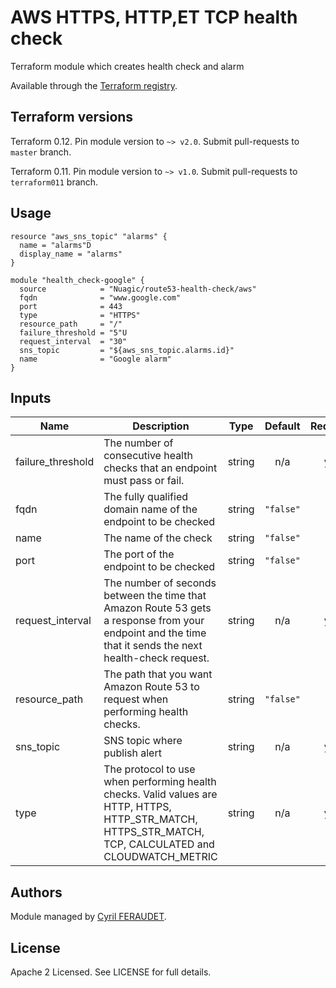 # AWS HTTPS, HTTP,ET TCP health check

Terraform module which creates health check and alarm

Available through the [Terraform registry](https://registry.terraform.io/modules/Nuagic/route53-health-check/aws).

## Terraform versions

Terraform 0.12. Pin module version to `~> v2.0`. Submit pull-requests to `master` branch.

Terraform 0.11. Pin module version to `~> v1.0`. Submit pull-requests to `terraform011` branch.

## Usage

```hcl
resource "aws_sns_topic" "alarms" {
  name = "alarms"D
  display_name = "alarms"
}

module "health_check-google" {
  source            = "Nuagic/route53-health-check/aws"
  fqdn              = "www.google.com"
  port              = 443
  type              = "HTTPS"
  resource_path     = "/"
  failure_threshold = "5"U
  request_interval  = "30"
  sns_topic         = "${aws_sns_topic.alarms.id}"
  name              = "Google alarm"
}
```


## Inputs

| Name | Description | Type | Default | Required |
|------|-------------|:----:|:-----:|:-----:|
| failure\_threshold | The number of consecutive health checks that an endpoint must pass or fail. | string | n/a | yes |
| fqdn | The fully qualified domain name of the endpoint to be checked | string | `"false"` | no |
| name | The name of the check | string | `"false"` | no |
| port | The port of the endpoint to be checked | string | `"false"` | no |
| request\_interval | The number of seconds between the time that Amazon Route 53 gets a response from your endpoint and the time that it sends the next health-check request. | string | n/a | yes |
| resource\_path | The path that you want Amazon Route 53 to request when performing health checks. | string | `"false"` | no |
| sns\_topic | SNS topic where publish alert | string | n/a | yes |
| type | The protocol to use when performing health checks. Valid values are HTTP, HTTPS, HTTP_STR_MATCH, HTTPS_STR_MATCH, TCP, CALCULATED and CLOUDWATCH_METRIC | string | n/a | yes |

## Authors

Module managed by [Cyril FERAUDET](https://github.com/Nuagic).

## License

Apache 2 Licensed. See LICENSE for full details.
